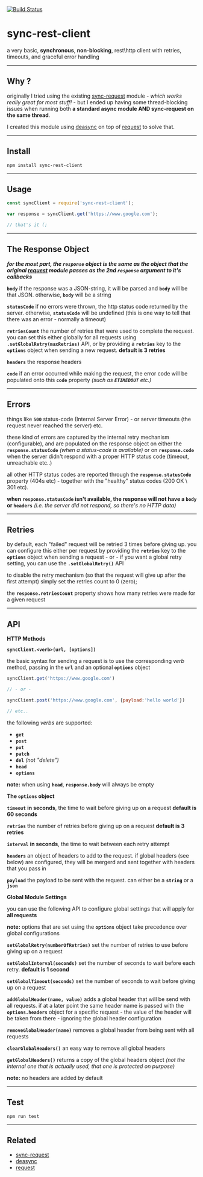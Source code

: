 [![Build Status](https://travis-ci.org/ujc/sync-rest-client.svg?branch=master)](https://travis-ci.org/ujc/sync-rest-client)

# sync-rest-client
a very basic, **synchronous**, **non-blocking**, rest\http client with retries, timeouts, and graceful error handling


---
## Why ?
originally I tried using the existing [sync-request](https://www.npmjs.com/package/sync-request) module - *which works really great for most stuff!* - but I ended up having some thread-blocking issues when running both **a standard async module AND sync-request on the same thread**.

I created this module using [deasync](https://www.npmjs.com/package/deasync) on top of [request](https://www.npmjs.com/package/request) to solve that.


---
## Install
```
npm install sync-rest-client
```


---
## Usage
```javascript
const syncClient = require('sync-rest-client');

var response = syncClient.get('https://www.google.com');

// that's it (;
```


---
## The Response Object
***for the most part, the **`response`** object is the same as the object that the original [request](https://www.npmjs.com/package/request) module passes as the 2nd **`response`** argument to it's callbacks***

**`body`** if the response was a JSON-string, it will be parsed and **`body`** will be that JSON. otherwise, **`body`** will be a string


**`statusCode`** if no errors were thrown, the http status code returned by the server. otherwise, **`statusCode`** will be undefined (this is one way to tell that there was an error - normally a timeout)


**`retriesCount`** the number of retries that were used to complete the request.
you can set this either globally for all requests using **`.setGlobalRetry(maxRetries)`** API, or by providing a **`retries`** key to the **`options`** object when sending a new request. **default is 3 retries**


**`headers`** the response headers


**`code`** if an error occurred while making the request, the error code will be populated onto this **`code`** property *(such as **`ETIMEDOUT`** etc.)*





---
## Errors
things like **`500`** status-code (Internal Server Error) - or server timeouts (the request never reached the server) etc.

these kind of errors are captured by the internal retry mechanism (configurable), and are populated on the response object on either the **`response.statusCode`** *(when a status-code is available)* or on **`response.code`** when the server didn't respond with a proper HTTP status code (timeout, unreachable etc..)

all other HTTP status codes are reported through the **`response.statusCode`** property (404s etc) - together with the "healthy" status codes (200 OK \ 301 etc).

**when **`response.statusCode`** isn't available, the response will not have a **`body`** or **`headers`**** *(i.e. the server did not respond, so there's no HTTP data)*





---
## Retries
by default, each "failed" request will be retried 3 times before giving up. you can configure this either per request by providing the **`retries`** key to the **`options`** object when sending a request - or - if you want a global retry setting, you can use the **`.setGlobalRetry()`** API

to disable the retry mechanism (so that the request will give up after the first attempt) simply set the retries count to 0 (zero);

the **`response.retriesCount`** property shows how many retries were made for a given request



---
## API

**HTTP Methods**

**`syncClient.<verb>(url, [options])`**

the basic syntax for sending a request is to use the corresponding *verb* method, passing in the **`url`** and an optional **`options`** object

```javascript
syncClient.get('https://www.google.com')

// - or -

syncClient.post('https://www.google.com', {payload:'hello world'})

// etc..
```

the following *verbs* are supported:
* **`get`**
* **`post`**
* **`put`**
* **`patch`**
* **`del`** *(not "delete")*
* **`head`**
* **`options`**

**note:** when using **`head`**, **`response.body`** will always be empty



**The **`options`** object**

**`timeout`** **in seconds**, the time to wait before giving up on a request **default is 60 seconds**

**`retries`** the number of retries before giving up on a request **default is 3 retries**

**`interval`** **in seconds**, the time to wait between each retry attempt

**`headers`** an object of headers to add to the request. if global headers (see below) are configured, they will be mergerd and sent together with headers that you pass in

**`payload`** the payload to be sent with the request. can either be a **`string`** or a **`json`**



**Global Module Settings**

you can use the following API to configure global settings that will apply for **all requests**

**note:** options that are set using the **`options`** object take precedence over global configurations

**`setGlobalRetry(numberOfRetries)`** set the number of retries to use before giving up on a request

**`setGlobalInterval(seconds)`** set the number of seconds to wait before each retry. **default is 1 second**

**`setGlobalTimeout(seconds)`** set the number of seconds to wait before giving up on a request

**`addGlobalHeader(name, value)`** adds a global header that will be send with all requests. if at a later point the same header name is passed with the **`options.headers`** object for a specific request - the value of the header will be taken from there - ignoring the global header configuration

**`removeGlobalHeader(name)`** removes a global header from being sent with all requests

**`clearGlobalHeaders()`** an easy way to remove all global headers

**`getGlobalHeaders()`** returns a copy of the global headers object *(not the internal one that is actually used, that one is protected on purpose)*

**note:** no headers are added by default



---
## Test
```
npm run test
```


---
## Related
* [sync-request](https://www.npmjs.com/package/sync-request)
* [deasync](https://www.npmjs.com/package/deasync)
* [request](https://www.npmjs.com/package/request)


